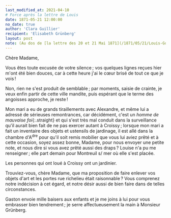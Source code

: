 ```yaml
---
last_modified_at: 2021-04-10
# Force après la lettre de Louis
date: 1871-05-21 12:00:00
no_date: true
author: 'Clara Guillier'
recipient: 'Elisabeth Grünberg'
layout: post
note: (Au dos de [la lettre des 20 et 21 Mai 1871](/1871/05/21/Louis-Guillier.html))
---
```


Chère Madame,

Vous êtes toute excusée de votre silence ;
vos quelques lignes reçues hier m'ont été
bien douces, car à cette heure j'ai le
cœur brisé de tout ce que je vois !

Non, rien ne s'est produit de semblable ;
par moments, saisie de crainte, je veux
enfin partir de cette ville mandite, puis
espérant que le terme des angoisses approche,
je reste !

Mon mari a eu de grands tiraillements
avec Alexandre, et même lui a adressé de
sérieuses remontrances, car décidément, c'est
un _homme de mauvaise foi_{:.straight} et qui s'est 
très mal conduit dans la surveillance qu'il
aurait bien fait de ne pas exercer autant
à Croissy ; lorsque mon mari a fait
un inventaire des objets et ustensils de
jardinage, il est allé dans la chambre
d'A<sup>dre</sup> pour qu'il soit remis mobilier que
vous lui aviez prêté et à cette occasion, soyez
assez bonne, Madame, pour nous envoyer
une petite note, et nous dire si vous avez
prêté aussi des draps ? Louise n'a pu
me renseigner ; elle part demain pour
Montreuil s/ mer où elle s'est placée.

Les personnes qui ont loué à Croissy ont un jardinier.

Trouviez-vous, chère Madame, que ma proposition de
faire enlever vos objets d'art et les portes
rue richelieu était raisonnable ? Vous comprenez
notre indécision à cet égard, et notre désir
aussi de bien faire dans de telles circonstances.

Gaston envoie mille baisers aux enfants
et je me joins à lui pour vous embrasser
bien tendrement ; je serre affectueusement
la main à Monsieur Grünberg.
